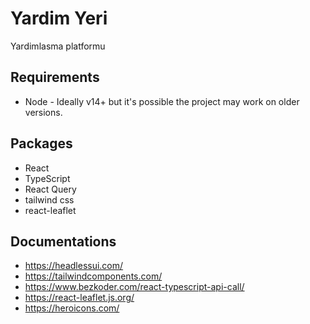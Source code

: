 # Yardim Yeri

Yardimlasma platformu

## Requirements

- Node - Ideally v14+ but it's possible the project may work on older versions.

## Packages

- React
- TypeScript
- React Query
- tailwind css
- react-leaflet

## Documentations

- https://headlessui.com/
- https://tailwindcomponents.com/
- https://www.bezkoder.com/react-typescript-api-call/
- https://react-leaflet.js.org/
- https://heroicons.com/
